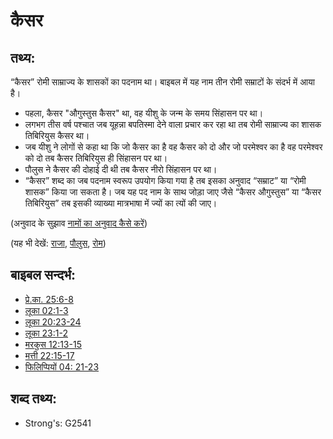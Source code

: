 # कैसर #

## तथ्य: ##

“कैसर” रोमी साम्राज्य के शासकों का पदनाम था। बाइबल में यह नाम तीन रोमी सम्राटों के संदर्भ में आया है।

 * पहला, कैसर "औगुस्तुस कैसर" था, वह यीशु के जन्म के समय सिंहासन पर था।
 * लगभग तीस वर्ष पश्चात जब यूहन्ना बपतिस्मा देने वाला प्रचार कर रहा था तब रोमी साम्राज्य का शासक तिबिरियुस कैसर था। 
 * जब यीशु ने लोगों से कहा था कि जो कैसर का है वह कैसर को दो और जो परमेश्वर का है वह परमेश्वर को दो तब कैसर तिबिरियुस ही सिंहासन पर था।
 * पौलुस ने कैसर की दोहाई दी थी तब कैसर नीरो सिंहासन पर था।
 * “कैसर” शब्द का जब पदनाम स्वरूप उपयोग किया गया है तब इसका अनुवाद “सम्राट” या “रोमी शासक” किया जा सकता है।
 जब यह पद नाम के साथ जोड़ा जाए जैसे “कैसर औगुस्तुस” या “कैसर तिबिरियुस” तब इसकी व्याख्या मात्रभाषा में ज्यों का त्यों की जाए।

(अनुवाद के सुझाव [नामों का अनुवाद कैसे करें](rc://en/ta/man/translate/translate-names))

(यह भी देखें: [राजा](../other/king.md), [पौलुस](../names/paul.md), [रोम](../names/rome.md))

## बाइबल सन्दर्भ: ##

* [प्रे.का. 25:6-8](rc://en/tn/help/act/25/06)
* [लूका 02:1-3](rc://en/tn/help/luk/02/01)
* [लूका 20:23-24](rc://en/tn/help/luk/20/23)
* [लूका 23:1-2](rc://en/tn/help/luk/23/01)
* [मरकुस 12:13-15](rc://en/tn/help/mrk/12/13)
* [मत्ती 22:15-17](rc://en/tn/help/mat/22/15)
* [फिलिप्पियों 04: 21-23](rc://en/tn/help/php/04/21)

## शब्द तथ्य: ##

* Strong's: G2541
